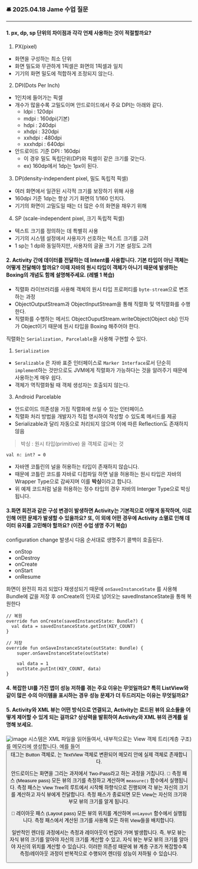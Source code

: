 ### 🛎️ 2025.04.18 Jame 수업 질문
<hr/>

#### 1. px, dp, sp 단위의 차이점과 각각 언제 사용하는 것이 적절할까요?
 
1. PX(pixel)
- 화면을 구성하는 최소 단위
- 화면 밀도와 무관하게 1픽셀은 화면의 1픽셀과 일치
- 기기의 화면 밀도에 적합하게 조정되지 않는다.

2. DPI(Dots Per Inch)
- 1인치에 들어가는 픽셀
- 개수가 많을수록 고밀도이며 안드로이드에서 주요 DPI는 아래와 같다.
    - ldpi : 120dpi
    - mdpi : 160dpi(기본)
    - hdpi : 240dpi
    - xhdpi : 320dpi
    - xxhdpi : 480dpi
    - xxxhdpi : 640dpi
- 안드로이드 기준 DPI : 160dpi
    - 이 경우 밀도 독립단위(DP)와 픽셀이 같은 크기를 갖는다.
    - ex) 160dp에서 1dp는 1px이 된다.
3. DP(density-independent pixel, 밀도 독립적 픽셀)
- 여러 화면에서 일관된 시각적 크기를 보장하기 위해 사용
- 160dpi 기준 1dp는 항상 기기 화면의 1/160 인치다.
- 기기의 화면이 고밀도일 때는 더 많은 수의 화면을 채우기 위해
4. SP (scale-independent pixel, 크기 독립적 픽셀)
- 텍스트 크기를 정의하는 데 특별히 사용
- 기기의 시스템 설정에서 사용자가 선호하는 텍스트 크기를 고려
- 1 sp는 1 dp와 동일하지만, 사용자의 글꼴 크기 기본 설정도 고려

#### 2. Activity 간에 데이터를 전달하는 데 Intent를 사용합니다. 기본 타입이 아닌 객체는 어떻게 전달해야 할까요? 이때 자바의 원시 타입이 객체가 아니기 때문에 발생하는 Boxing의 개념도 함께 설명해주세요. (레벨 1 복습)

- 직렬화 라이브러리를 사용해 객체의 원시 타입 프로퍼티를 `byte-stream`으로 변조하는 과정
- ObjectOutputStream과 ObjectInputStream을 통해 직렬화 및 역직렬화를 수행한다.
- 직렬화를 수행하는 메서드 ObjectOuputStream.writeObject(Object obj) 인자가 Object이기 때문에 원시 타입을 Boxing 해주어야 한다.

직렬화는 `Serialization, Parcelable`을 사용해 구현할 수 있다.

1. `Serialization`
- `Seralizable` 은 자바 표준 인터페이스로 `Marker Interface`로서 단순히 `implemen`t하는 것만으로도 JVM에게 직렬화가 가능하다는 것을 알려주기 때문에 사용하는게 매우 쉽다.
- 객체가 역직렬화될 때 객체 생성자는 호출되지 않는다.

3. Android Parcelable

- 안드로이드 의존성을 가짐 직렬화에 쓰일 수 있는 인터페이스
- 직렬화 처리 방법을 개발자가 직접 명시하여 작성할 수 있도록 메서드를 제공
- Serializable과 달리 자동으로 처리되지 않으며 이에 따른 Reflection도 존재하지 않음

> 박싱 : 원시 타입(primitive) 을 객체로 감싸는 것
```
val n: int? = 0
```
- 자바엔 코틀린의 널을 허용하는 타입이 존재하지 않습니다.
- 때문에 코틀린 코드를 자바로 디컴파일 하면 널을 허용하는 원시 타입은 자바의 Wrapper Type으로 감싸지며 이를 **박싱**이라고 합니다.
 - 위 예제 코드처럼 널을 허용하는 정수 타입의 경우 자바의 Interger Type으로 박싱됩니다.

#### 3.화면 회전과 같은 구성 변경이 발생하면 Activity는 기본적으로 어떻게 동작하며, 이로 인해 어떤 문제가 발생할 수 있을까요? 또, 이 외에 어떤 경우에 Activity 소멸로 인해 데이터 유지를 고민해야 할까요? (이전 수업 생명 주기 복습)

configuration change 발생시 다음 순서대로 생명주기 콜백이 호출된다.
+ onStop
+ onDestroy
+ onCreate
+ onStart
+ onResume

화면이 완전히 파괴 되었다 재생성되기 때문에 `onSaveInstanceState` 를 사용해 Bundle에 값을 저장 후 onCreate의 인자로 넘어오는 savedInstanceState을 통해 복원한다
```
// 복원
override fun onCreate(savedInstanceState: Bundle?) {
  val data = savedInstanceState.getInt(KEY_COUNT)
}

// 저장
override fun onSaveInstanceState(outState: Bundle) {
    super.onSaveInstanceState(outState)

    val data = 1
    outState.putInt(KEY_COUNT, data)
}
```
#### 4. 복잡한 UI를 가진 앱이 성능 저하를 겪는 주요 이유는 무엇일까요? 특히 ListView와 같이 많은 수의 아이템을 표시하는 경우 성능 문제가 더 두드러지는 이유는 무엇일까요? 
#### 5. Activity와 XML 뷰는 어떤 방식으로 연결되고, Activity는 로드된 뷰의 요소들을 어떻게 제어할 수 있게 되는 걸까요? 상상력을 발휘하여 Activity와 XML 뷰의 관계를 설명해 보세요.
![image](https://github.com/user-attachments/assets/7ea35402-6fd9-4513-b5d3-eb898d05b333)
시스템은 XML 파일을 읽어들여서, 내부적으로는 View 객체 트리(계층 구조)를 메모리에 생성합니다.
예를 들어 <Button> 태그는 Button 객체로, <TextView>는 TextView 객체로 변환되어 메모리 안에 실제 객체로 존재합니다.

안드로이드는 화면을 그리는 과저에서 Two-Pass라고 하는 과정을 거칩니다.
 📐 측정 패스 (Measure pass)
      모든 뷰의 크기를 측정하고 계산하며 `measure()` 함수에서 실행됩니다.
      측정 패스는 View Tree의 루트에서 시작해 하향식으로 진행되며 각 뷰는 자신의 크기를 계산하고 자식 뷰에게 전달합니다.
      측정 패스가 종료되면 모든 View는 자신의 크기와 부모 뷰의 크기를 알게 됩니다.
      
  📐 레이아웃 패스 (Layout pass)
      모든 뷰의 위치를 계산하며 `onLayout` 함수에서 실행됩니다.
      측정 패스에서 계산된 크기를 사용해 모든 하위 View들을 배치합니다.

일반적인 렌더링 과정에서는 측정과 레이아웃이 번갈아 가며 발생합니다. 즉, 부모 뷰는 자식 뷰의 크기를 알아야 자신의 크기를 계산할 수 있고, 자식 뷰는 부모 뷰의 크기를 알아야 자신의 위치를 계산할 수 있습니다. 이러한 의존성 때문에 뷰 계층 구조가 복잡할수록 측정/레이아웃 과정이 반복적으로 수행되어 렌더링 성능이 저하될 수 있습니다.

